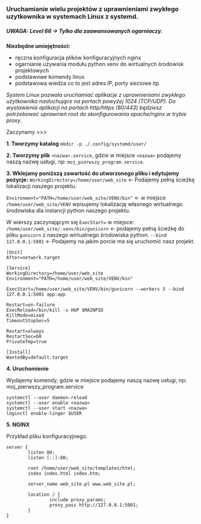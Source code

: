 ### Uruchamianie wielu projektów z uprawnieniami zwykłego uzytkownika w systemach Linux z systemd.

##### UWAGA: Level 66 -> Tylko dla zaawansowanych ogarniaczy.

**Niezbędne umiejętności:**

- ręczna konfiguracja plików konfiguracyjnych nginx
- ogarnianie używania modułu python venv do wirtualnych środowisk projektowych
- podstawowe komendy linux
- podstawowa wiedza co to jest adres IP, porty sieciowe itp

_System Linux pozwala uruchamiać aplikacje z uprawnieniami zwykłego użytkownika nasłuchujące na portach powyżej 1024 (TCP/UDP). Do wystawienia aplikacji na portach http/https (80/443) będziesz potrzebować uprawnień root do skonfigurowania apache/nginx w trybie proxy._

Zaczynamy >>>

**1. Tworzymy katalog**
`mkdir -p ./.config/systemd/user/`

**2. Tworzymy plik** `<nazwa>.service`, gdzie w miejsce `<nazwa>` podajemy naszą nazwę usługi, np: `moj_pierwszy_program.service`.

**3. Wklejamy poniższą zawartość do utworzonego pliku i edytujemy pozycje:**
`WorkingDirectory=/home/user/web_site` <- Podajemy pełną ścieżkę lokalizacji naszego projektu.

`Environment="PATH=/home/user/web_site/VENV/bin"` <- w miejsce `/home/user/web_site/VENV` wpisujemy lokalizację własnego wirtualnego środowiska dla instancji python naszego projektu.

W wierszy zaczynającym się `ExecStart=` w miejsce:
`/home/user/web_site/.venv/bin/gunicorn` <- podajemy pełną ścieżkę do pliku `gunicorn` z naszego wirtualnego środowiska python.
`--bind 127.0.0.1:5001` <- Podajemy na jakim porcie ma się uruchomić nasz projekt.

```
[Unit]
After=network.target

[Service]
WorkingDirectory=/home/user/web_site
Environment="PATH=/home/user/web_site/VENV/bin"

ExecStart=/home/user/web_site/VENV/bin/gunicorn --workers 3 --bind 127.0.0.1:5001 app:app

Restart=on-failure
ExecReload=/bin/kill -s HUP $MAINPID
KillMode=mixed
TimeoutStopSec=5

Restart=always
RestartSec=60
PrivateTmp=true

[Install]
WantedBy=default.target
```

**4. Uruchomienie**

Wydajemy komendy, gdzie w miejsce <nazwa> podajemy naszą nazwę usługi, np: moj_pierwszy_program.service

```
systemctl --user daemon-reload
systemctl --user enable <nazwa>
systemctl --user start <nazwa>
loginctl enable-linger $USER
```

**5. NGINX**

Przykład pliku konfiguracyjnego.

```
server {
        listen 80;
        listen [::]:80;

        root /home/user/web_site/templates/html;
        index index.html index.htm;

        server_name web_site.pl www.web_site.pl;

        location / {
                include proxy_params;
                proxy_pass http://127.0.0.1:5001;
        }
}
```
